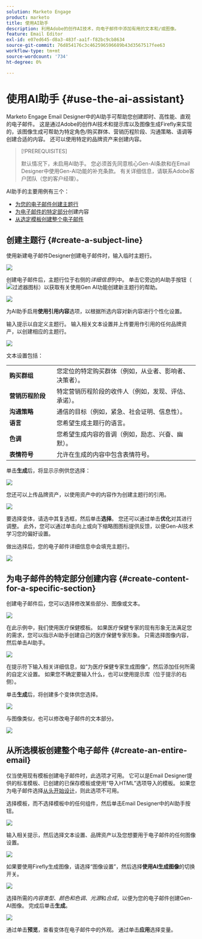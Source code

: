 ```yaml
---
solution: Marketo Engage
product: marketo
title: 使用AI助手
description: 利用Adobe的创作AI技术，向电子邮件中添加有用的文本和/或图像。
feature: Email Editor
exl-id: e07ed645-d8a3-483f-aa1f-f82bc9cb8634
source-git-commit: 76d854176c3c462596596689b43d3567517fee63
workflow-type: tm+mt
source-wordcount: '734'
ht-degree: 0%

---
```


# 使用AI助手 {#use-the-ai-assistant}

Marketo Engage Email Designer中的AI助手可帮助您创建即时、高性能、直观的电子邮件。 这是通过Adobe的创作AI技术和提示库以及图像生成Firefly来实现的，该图像生成可帮助为特定角色/购买群体、营销历程阶段、沟通策略、语调等创建合适的内容。 还可以使用特定的品牌资产来创建内容。

>[!PREREQUISITES]
>
>默认情况下，未启用AI助手。 您必须首先同意核心Gen-AI条款和在Email Designer中使用Gen-AI功能的补充条款。 有关详细信息，请联系Adobe客户团队（您的客户经理）。

AI助手的主要用例有三个：

* [为您的电子邮件创建主题行](#create-a-subject-line)
* [为电子邮件的特定部分](#create-content-for-a-specific-section)创建内容
* [从选定模板创建整个电子邮件](#create-an-entire-email)

## 创建主题行 {#create-a-subject-line}

使用新建电子邮件Designer创建电子邮件时，输入临时主题行。

![](assets/use-the-ai-assistant-1.png)

创建电子邮件后，主题行位于右侧的&#x200B;_详细信息_&#x200B;列中。 单击它旁边的AI助手按钮（![过滤器图标](assets/icon-ai-assistant.png)）以获取有关使用Gen AI功能创建新主题行的帮助。

![](assets/use-the-ai-assistant-2.png)

为AI助手启用&#x200B;**使用引用内容**&#x200B;选项，以根据所选内容对新内容进行个性化设置。

输入提示以自定义主题行。 输入相关文本设置并上传要用作引用的任何品牌资产，以创建相应的主题行。

![](assets/use-the-ai-assistant-3.png)

文本设置包括：

<table><tbody>
  <tr>
    <td style="width:25%"><b>购买群组</b></td>
    <td>您定位的特定购买群体（例如，从业者、影响者、决策者）。</td>
  </tr>
  <tr>
    <td style="width:25%"><b>营销历程阶段</b></td>
    <td>特定营销历程阶段的收件人（例如，发现、评估、承诺）。</td>
  </tr>
  <tr>
    <td style="width:25%"><b>沟通策略</b></td>
    <td>通信的目标（例如，紧急、社会证明、信息性）。</td>
  </tr>
  <tr>
    <td style="width:25%"><b>语言</b></td>
    <td>您希望生成主题行的语言。</td>
  </tr>
  <tr>
    <td style="width:25%"><b>色调</b></td>
    <td>您希望生成内容的音调（例如，励志、兴奋、幽默）。</td>
  </tr>
  <tr>
    <td style="width:25%"><b>表情符号</b></td>
    <td>允许在生成的内容中包含表情符号。</td>
  </tr>
</tbody>
</table>

单击&#x200B;**生成**&#x200B;后，将显示示例供您选择：

![](assets/use-the-ai-assistant-4.png)

您还可以上传品牌资产，以使用资产中的内容作为创建主题行的引用。

![](assets/use-the-ai-assistant-5.png)

要选择变体，请选中其复选框，然后单击&#x200B;**选择**。 您还可以通过单击&#x200B;**优化**&#x200B;对其进行调整。 此外，您可以通过单击向上或向下缩略图图标提供反馈，以便Gen-AI技术学习您的偏好设置。

做出选择后，您的电子邮件详细信息中会填充主题行。

![](assets/use-the-ai-assistant-6.png)

## 为电子邮件的特定部分创建内容 {#create-content-for-a-specific-section}

创建电子邮件后，您可以选择修改某些部分、图像或文本。

![](assets/use-the-ai-assistant-7.png)

在此示例中，我们使用医疗保健模板。 如果医疗保健专家的现有形象无法满足您的需求，您可以指示AI助手创建自己的医疗保健专家形象。 只需选择图像内容，然后单击AI助手。

![](assets/use-the-ai-assistant-8.png)

在提示符下输入相关详细信息，如“为医疗保健专家生成图像”，然后添加任何所需的自定义设置。 如果您不确定要输入什么，也可以使用提示库（位于提示的右侧）。

单击&#x200B;**生成**&#x200B;后，将创建多个变体供您选择。

![](assets/use-the-ai-assistant-9.png)

与图像类似，也可以修改电子邮件的文本部分。

![](assets/use-the-ai-assistant-10.png)

## 从所选模板创建整个电子邮件 {#create-an-entire-email}

仅当使用现有模板创建电子邮件时，此选项才可用。 它可以是Email Designer提供的标准模板、已创建的已保存模板或使用“导入HTML”选项导入的模板。 如果您为电子邮件选择[从头开始设计](/help/marketo/product-docs/email-marketing/email-designer/email-authoring.md#design-from-scratch)，则此选项不可用。

选择模板，而不选择模板中的任何组件，然后单击Email Designer中的AI助手按钮。

![](assets/use-the-ai-assistant-11.png)

输入相关提示，然后选择文本设置、品牌资产以及您想要用于电子邮件的任何图像设置。

![](assets/use-the-ai-assistant-12.png)

如果要使用Firefly生成图像，请选择“图像设置”，然后选择&#x200B;**使用AI生成图像**&#x200B;的切换开关。

![](assets/use-the-ai-assistant-13.png)

选择所需的&#x200B;_内容类型_、_颜色和色调_、_光源_&#x200B;和&#x200B;_合成_，以便为您的电子邮件创建Gen-AI图像。 完成后单击&#x200B;**生成**。

![](assets/use-the-ai-assistant-14.png)

通过单击&#x200B;**预览**，查看变体在电子邮件中的外观。 通过单击&#x200B;**应用**&#x200B;选择变量。
